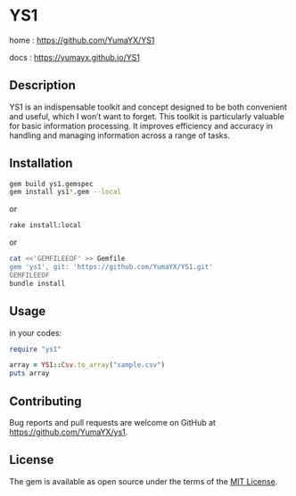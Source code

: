 # YS1

home
: <https://github.com/YumaYX/YS1>

docs
: <https://yumayx.github.io/YS1>

## Description

YS1 is an indispensable toolkit and concept designed to be both convenient and useful, which I won’t want to forget. This toolkit is particularly valuable for basic information processing. It improves efficiency and accuracy in handling and managing information across a range of tasks.

## Installation

```sh
gem build ys1.gemspec
gem install ys1*.gem --local
```

or

```sh
rake install:local
```

or

```sh
cat <<'GEMFILEEOF' >> Gemfile
gem 'ys1', git: 'https://github.com/YumaYX/YS1.git'
GEMFILEEOF
bundle install
```

## Usage

in your codes:

```ruby
require "ys1"

array = YS1::Csv.to_array("sample.csv")
puts array
```

## Contributing

Bug reports and pull requests are welcome on GitHub at https://github.com/YumaYX/ys1.

## License

The gem is available as open source under the terms of the [MIT License](https://opensource.org/licenses/MIT).
